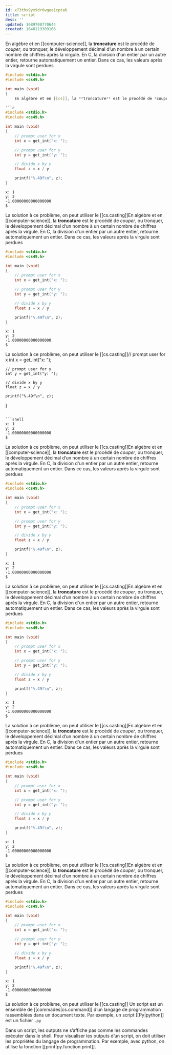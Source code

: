 ```yaml
---
id: x73thx9yx9dr0wgea1cptab
title: script
desc: ''
updated: 1689708770644
created: 1648119309166
---
```

En algèbre et en [[computer-science]], la **troncature** est le procédé de *couper*, ou tronquer, le développement décimal d’un nombre à un certain nombre de chiffres après la virgule. En C, la division d'un entier par un autre entier, retourne automatiquement un entier. Dans ce cas, les valeurs après la virgule sont perdues

```c
#include <stdio.h>
#include <cs49.h>

int main (void)
{
    En algèbre et en [[cs]], la **troncature** est le procédé de *couper*, ou tronquer, le développement décimal d’un nombre à un certain nombre de chiffres après la virgule. En C, la division d'un entier par un autre entier, retourne automatiquement un entier. Dans ce cas, les valeurs après la virgule sont perdues

```c
#include <stdio.h>
#include <cs49.h>

int main (void)
{
    // prompt user for x
    int x = get_int("x: ");

    // prompt user for y 
    int y = get_int("y: ");

    // divide x by y
    float z = x / y

    printf("%.49f\n", z);
}
```

```shell
x: 1
y: 2
-1.00000000000000000
$
```

La solution à ce problème, on peut utiliser le [[cs.casting]]En algèbre et en [[computer-science]], la **troncature** est le procédé de *couper*, ou tronquer, le développement décimal d’un nombre à un certain nombre de chiffres après la virgule. En C, la division d'un entier par un autre entier, retourne automatiquement un entier. Dans ce cas, les valeurs après la virgule sont perdues

```c
#include <stdio.h>
#include <cs49.h>

int main (void)
{
    // prompt user for x
    int x = get_int("x: ");

    // prompt user for y 
    int y = get_int("y: ");

    // divide x by y
    float z = x / y

    printf("%.49f\n", z);
}
```

```shell
x: 1
y: 2
-1.00000000000000000
$
```

La solution à ce problème, on peut utiliser le [[cs.casting]]// prompt user for x
    int x = get_int("x: ");

    // prompt user for y 
    int y = get_int("y: ");

    // divide x by y
    float z = x / y

    printf("%.49f\n", z);
}
```

```shell
x: 1
y: 2
-1.00000000000000000
$
```

La solution à ce problème, on peut utiliser le [[cs.casting]]En algèbre et en [[computer-science]], la **troncature** est le procédé de *couper*, ou tronquer, le développement décimal d’un nombre à un certain nombre de chiffres après la virgule. En C, la division d'un entier par un autre entier, retourne automatiquement un entier. Dans ce cas, les valeurs après la virgule sont perdues

```c
#include <stdio.h>
#include <cs49.h>

int main (void)
{
    // prompt user for x
    int x = get_int("x: ");

    // prompt user for y 
    int y = get_int("y: ");

    // divide x by y
    float z = x / y

    printf("%.49f\n", z);
}
```

```shell
x: 1
y: 2
-1.00000000000000000
$
```

La solution à ce problème, on peut utiliser le [[cs.casting]]En algèbre et en [[computer-science]], la **troncature** est le procédé de *couper*, ou tronquer, le développement décimal d’un nombre à un certain nombre de chiffres après la virgule. En C, la division d'un entier par un autre entier, retourne automatiquement un entier. Dans ce cas, les valeurs après la virgule sont perdues

```c
#include <stdio.h>
#include <cs49.h>

int main (void)
{
    // prompt user for x
    int x = get_int("x: ");

    // prompt user for y 
    int y = get_int("y: ");

    // divide x by y
    float z = x / y

    printf("%.49f\n", z);
}
```

```shell
x: 1
y: 2
-1.00000000000000000
$
```

La solution à ce problème, on peut utiliser le [[cs.casting]]En algèbre et en [[computer-science]], la **troncature** est le procédé de *couper*, ou tronquer, le développement décimal d’un nombre à un certain nombre de chiffres après la virgule. En C, la division d'un entier par un autre entier, retourne automatiquement un entier. Dans ce cas, les valeurs après la virgule sont perdues

```c
#include <stdio.h>
#include <cs49.h>

int main (void)
{
    // prompt user for x
    int x = get_int("x: ");

    // prompt user for y 
    int y = get_int("y: ");

    // divide x by y
    float z = x / y

    printf("%.49f\n", z);
}
```

```shell
x: 1
y: 2
-1.00000000000000000
$
```

La solution à ce problème, on peut utiliser le [[cs.casting]]En algèbre et en [[computer-science]], la **troncature** est le procédé de *couper*, ou tronquer, le développement décimal d’un nombre à un certain nombre de chiffres après la virgule. En C, la division d'un entier par un autre entier, retourne automatiquement un entier. Dans ce cas, les valeurs après la virgule sont perdues

```c
#include <stdio.h>
#include <cs49.h>

int main (void)
{
    // prompt user for x
    int x = get_int("x: ");

    // prompt user for y 
    int y = get_int("y: ");

    // divide x by y
    float z = x / y

    printf("%.49f\n", z);
}
```

```shell
x: 1
y: 2
-1.00000000000000000
$
```

La solution à ce problème, on peut utiliser le [[cs.casting]]
Un script est un ensemble de [[commades|cs.command]] d’un langage de programmation rassemblées dans un document texte. Par exemple, un script [[Py|python]] est un fichier `.py`

Dans un script, les outputs ne s’affiche pas comme les commandes exécuter dans le shell. Pour visualiser les outputs d’un script, on doit utiliser les propriétés du langage de programmation. Par exemple, avec python, on utilise la fonction [[print|py.function.print]].
